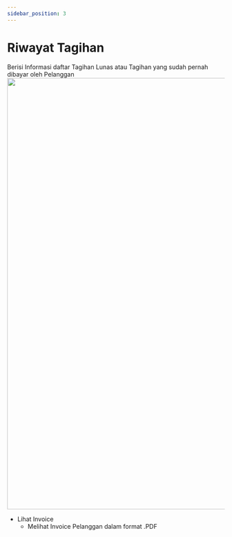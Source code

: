 ```yaml
---
sidebar_position: 3
---
```


# Riwayat Tagihan

Berisi Informasi daftar Tagihan Lunas atau Tagihan yang sudah pernah dibayar oleh Pelanggan
<img src='https://github.com/GMDP-Developers/Billing-ISP/assets/52855068/bfc738dc-2078-46df-aa15-9d14826fcb1a' width='1000px'/> <br/>

* Lihat Invoice
  - Melihat Invoice Pelanggan dalam format .PDF
